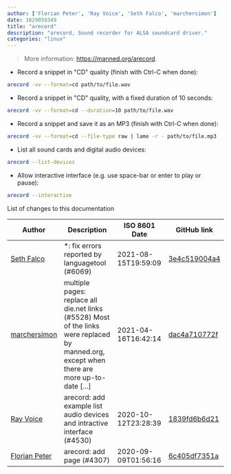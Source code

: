 ```yaml
---
author: ['Florian Peter', 'Ray Voice', 'Seth Falco', 'marchersimon']
date: 1629050349
title: "arecord"
description: "arecord, Sound recorder for ALSA soundcard driver."
categories: "linux"
---
```

> More information: <https://manned.org/arecord>.

- Record a snippet in "CD" quality (finish with Ctrl-C when done):

```bash
arecord -vv --format=cd path/to/file.wav
```

- Record a snippet in "CD" quality, with a fixed duration of 10 seconds:

```bash
arecord -vv --format=cd --duration=10 path/to/file.wav
```

- Record a snippet and save it as an MP3 (finish with Ctrl-C when done):

```bash
arecord -vv --format=cd --file-type raw | lame -r - path/to/file.mp3
```

- List all sound cards and digital audio devices:

```bash
arecord --list-devices
```

- Allow interactive interface (e.g. use space-bar or enter to play or pause):

```bash
arecord --interactive
```
List of changes to this documentation


Author | Description | ISO 8601 Date | GitHub link
------|-----|-----|-----
[Seth Falco](mailto:seth@falco.fun) | *: fix errors reported by languagetool (#6069) | 2021-08-15T19:59:09 | [3e4c519004a4](https://github.com/tldr-pages/tldr/commit/3e4c519004a471c861cdc609fd7239ee3355671c)
[marchersimon](mailto:50295997+marchersimon@users.noreply.github.com) | multiple pages: replace all die.net links (#5528) Most of the links were replaced by manned.org, except when there are more up-to-date [...] | 2021-04-16T16:42:14 | [dac4a710772f](https://github.com/tldr-pages/tldr/commit/dac4a710772f9adef5b9883172fb30ed2416c0eb)
[Ray Voice](mailto:33094591+Ray6464@users.noreply.github.com) | arecord: add example list audio devices and intractive interface (#4530) | 2020-10-12T23:28:39 | [1839fd6b6d21](https://github.com/tldr-pages/tldr/commit/1839fd6b6d213ab2df50d0d045c393e29c7105b9)
[Florian Peter](mailto:florian.peter@gmx.at) | arecord: add page (#4307) | 2020-09-09T01:56:16 | [6c405df7351a](https://github.com/tldr-pages/tldr/commit/6c405df7351a7ab272840970052db5286c455594)

